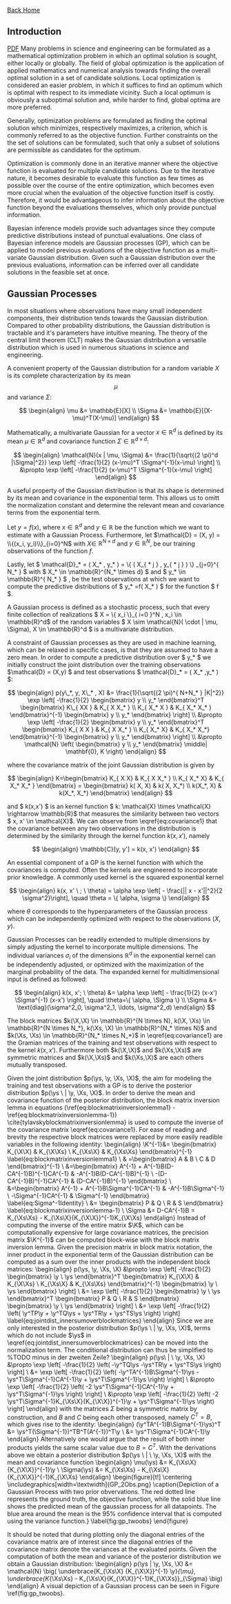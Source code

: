 <head>
<script type="text/x-mathjax-config"> MathJax.Hub.Config({ TeX: { equationNumbers: { autoNumber: "all" } } }); </script>
       <script type="text/x-mathjax-config">
         MathJax.Hub.Config({
           tex2jax: {
             inlineMath: [ ['$','$'], ["\\(","\\)"] ],
             displayMath: [['$$','$$']],
             processEscapes: true
           }
         });
       </script>
       <script src="https://cdn.mathjax.org/mathjax/latest/MathJax.js?config=TeX-AMS-MML_HTMLorMML" type="text/javascript"></script>
</head>

[Back Home](https://ludwigwinkler.github.io)

## Introduction

[PDF](https://ludwigwinkler.github.io/BayesianOptimization/Report.pdf)
Many problems in science and engineering can be formulated as a mathematical optimization problem in which an optimal solution is sought, either locally or globally.
The field of global optimization is the application of applied mathematics and numerical analysis towards finding the overall optimal solution in a set of candidate solutions.
Local optimization is considered an easier problem, in which it suffices to find an optimum which is optimal with respect to its immediate vicinity.
Such a local optimum is obviously a suboptimal solution and, while harder to find, global optima are more preferred.

Generally, optimization problems are formulated as finding the optimal solution which minimizes, respectively maximizes, a criterion, which is commonly referred to as the objective function.
Further constraints on the the set of solutions can be formulated, such that only a subset of solutions are permissible as candidates for the optimum.

Optimization is commonly done in an iterative manner where the objective function is evaluated for multiple candidate solutions.
Due to the iterative nature, it becomes desirable to evaluate this function as few times as possible over the course of the entire optimization, which becomes even more crucial when the evaluation of the objective function itself is costly.
Therefore, it would be advantageous to infer information about the objective function beyond the evaluations themselves, which only provide punctual information.

Bayesian inference models provide such advantages since they compute predictive distributions instead of punctual evaluations.
One class of Bayesian inference models are Gaussian processes (GP), which can be applied to model previous evaluations of the objective function as a multi-variate Gaussian distribution.
Given such a Gaussian distribution over the previous evaluations, information can be inferred over all candidate solutions in the feasible set at once.

## Gaussian Processes

In most situations where observations have many small independent components, their distribution tends towards the Gaussian distribution.
Compared to other probability distributions, the Gaussian distribution is tractable and it's parameters have intuitive meaning.
The theory of the central limit theorem (CLT) makes the Gaussian distribution a versatile distribution which is used in numerous situations in science and engineering.

A convenient property of the Gaussian distribution for a random variable $X$ is its complete characterization by its mean $$\mu$$ and variance $\Sigma$:

$$
\begin{align}
     \mu &= \mathbb{E}[X] \\
     \Sigma &= \mathbb{E}[(X-\mu)^T(X-\mu)]
\end{align}
$$

Mathematically, a multivariate Gaussian for a vector $x \in \mathbb{R}^d$ is defined by its mean $\mu \in \mathbb{R}^d$ and covariance function $\Sigma \in \mathbb{R}^{d \times d}$:

$$
\begin{align}
          \mathcal{N}(x | \mu, \Sigma) &=
               \frac{1}{\sqrt{(2 \pi)^d |\Sigma|^2}}
               \exp \left[
               -\frac{1}{2}
               (x-\mu)^T \Sigma^{-1}(x-\mu)
               \right] \\
               &\propto
               \exp \left[
               -\frac{1}{2}
               (x-\mu)^T \Sigma^{-1}(x-\mu)
               \right]
\end{align}
$$

A useful property of the Gaussian distribution is that its shape is determined by its mean and covariance in the exponential term.
This allows us to omitt the normalization constant and determine the relevant mean and covariance terms from the exponential term.

Let $y=f(x)$, where $x \in \mathbb{R}^d$ and $y \in \mathbb{R}$ be the function which we want to estimate with a Gaussian Process.
Furthermore, let $\mathcal{D} = (X, y) = \\{(x_i, y_i)\\}_{i=0}^N$
with $X \in$ $\mathbb{R}^{N \times d}$ 
and $y \in \mathbb{R}^{N}$, 
be our training observations of the function $f$.

Lastly, let $ \mathcal{D}\_* = ( X\_* , y\_* ) = \\{ ( X\_{ * j } , y\_{ * j } ) \\} \_{j=0}^{ N\_* } $ with $ X\_* \in \mathbb{R}^{N\_* \times d} $ and $ y\_* \in \mathbb{R}^{ N\_* } $ , 
be the test observations at which we want to compute the predictive distributions of $ y\_* =f( X\_* ) $ 
for the function $ f $.

A Gaussian process is defined as a stochastic process, such that every finite collection of realizations 
$ X = \\{ x\_i \\}\_{ i=0 }^N , x\_i \in \mathbb{R}^d$ of the random variables 
$ X \sim \mathcal{N}( \cdot  \|  \mu, \Sigma),  X \in \mathbb{R}^d $ 
is a multivariate distribution.

A constraint of Gaussian processes as they are used in machine learning, which can be relaxed in specific cases, is that they are assumed to have a zero mean.
In order to compute a predictive distribution over $ y\_* $ we initially construct the joint distribution over the training observations $\mathcal{D} = (X,y) $ and test observations $ \mathcal{D}\_* = ( X\_* ,y\_* ) $:

$$
\begin{align}
     p(y\_*, y, X\_* , X) &= \frac{1}{\sqrt{(2 \pi)^{ N+N_* } |K|^2}}
     \exp \left[
     -\frac{1}{2}
     \begin{bmatrix}
          y \\
          y_*
     \end{bmatrix}^T
     \begin{bmatrix}
          K\_{ XX } & K_{ X X_* } \\
          K_{ X_* X } & K_{ X_* X_* }
     \end{bmatrix}^{-1}
     \begin{bmatrix}
          y \\
          y_*
     \end{bmatrix}
     \right] \\
     &\propto
     \exp \left[
     -\frac{1}{2}
     \begin{bmatrix}
          y \\
          y_*
     \end{bmatrix}^T
     \begin{bmatrix}
          K_{ X X } & K_{ X X_* } \\
          K_{ X_* X} & K_{ X_* X_*}
     \end{bmatrix}^{-1}
     \begin{bmatrix}
          y \\
          y_*
     \end{bmatrix}
     \right] \\
     &\propto
     \mathcal{N}
     \left(
     \begin{bmatrix}
          y \\
          y_*
     \end{bmatrix} \middle|
     \mathbf{0}, K
     \right)
\end{align}
$$

where the covariance matrix of the joint Gaussian distribution is given by

$$
\begin{align}
     K=\begin{bmatrix}
          K_{ X X} & K_{ X X_* } \\
          K_{ X_* X} & K_{ X_* X_* }
     \end{bmatrix}
     =
     \begin{bmatrix}
          k( X, X) & k( X, X_*) \\
          k(X_*, X) & k(X_*, X_*)
     \end{bmatrix}
\end{align}
$$

and $ k(x,x') $ is an kernel function $ k: \mathcal{X} \times \mathcal{X} \rightarrow \mathbb{R}$ that measures the similarity between two vectors $ x, x' \in \mathcal{X}$.
We can observe from \eqref{eq:covariance1} that the covariance between any two observations in the distribution is determined by the similarity through the kernel function $k(x, x')$, namely

$$
\begin{align}
     \mathbb{C}[y, y'] = k(x, x')
\end{align}
$$

An essential component of a GP is the kernel function with which the covariances is computed.
Often the kernels are engineered to incorporate prior knowledge.
A commonly used kernel is the squared exponential kernel

$$
\begin{align}
     k(x, x' \ ; \ \theta) = \alpha \exp \left[ - \frac{|| x - x'||^2}{2 \sigma^2}\right], \quad \theta = \{ \alpha, \sigma \}
\end{align}
$$

where $\theta$ corresponds to the hyperparameters of the Gaussian process which can be independently optimized with respect to the observations $(X, y)$.

Gaussian Processes can be readily extended to multiple dimensions by simply adjusting the kernel to incorporate multiple dimensions.
The individual variances $\sigma_i$ of the dimensions $\mathbb{R}^d$ in the exponential kernel can be independently adjusted, or optimized with the maximization of the marginal probability of the data.
The expanded kernel for multidimensional input is defined as followed:

$$
\begin{align}
     k(x, x'; \ \theta) &= \alpha \exp \left[ - \frac{1}{2} (x-x') \Sigma^{-1} (x-x')     \right], \quad \theta=\{ \alpha, \Sigma \} \\
     \Sigma &= \text{diag}(\sigma^2_0, \sigma^2_1, \ldots, \sigma^2_d)
\end{align}
$$

The block matrices $k(\X,\X) \in \mathbb{R}^{N \times N}, k(\X, \Xs) \in \mathbb{R}^{N \times N_*}, k(\Xs, \X) \in \mathbb{R}^{N_* \times N}$ and $k(\Xs, \Xs) \in \mathbb{R}^{N_* \times N_*}$ in \eqref{eq:covariance1} are the Gramian matrices of the training and test observations with respect to the kernel $k(x, x')$.
Furthermore both $k(\X,\X)$ and $k(\Xs,\Xs)$ are symmetric matrices and $k(\X,\Xs)$ and $k(\Xs,\X)$ are each others mutually transposed.

Given the joint distribution $p(\ys, \y, \Xs, \X)$, the aim for modeling the training and test observations with a GP is to derive the posterior distribution $p(\ys \ | \y, \Xs, \X)$.
In order to derive the mean and covariance function of the posterior distribution, the block matrix inversion lemma in equations (\ref{eq:blockmatrixinversionlemma1} - \ref{eq:blockmatrixinversionlemma-1}) \cite{tylavskyblockmatrixinversionlemma} is used to compute the inverse of the covariance matrix \eqref{eq:covariance1}.
For ease of reading and brevity the respective block matrices were replaced by more easily readible variables in the following identity:
\begin{align}
     \K^{-1}&= \begin{bmatrix}
          K_{\X\X} & K_{\X\Xs} \\
          K_{\Xs\X} & K_{\Xs\Xs}
     \end{bmatrix}^{-1} \label{eq:blockmatrixinversionlemma1} \\
     & =\begin{bmatrix}
          A & B \\
          C & D
     \end{bmatrix}^{-1} \\
     &=\begin{bmatrix}
          A^{-1} + A^{-1}B(D-CA^{-1}B)^{-1}CA^{-1} & -A^{-1}B(D-CA^{-1}B)^{-1} \\
          -(D-CA^{-1}B)^{-1}CA^{-1} & (D-CA^{-1}B)^{-1}
     \end{bmatrix} \\
     &=\begin{bmatrix}
          A^{-1} + A^{-1}B\Sigma^{-1}CA^{-1} & -A^{-1}B\Sigma^{-1} \\
          -\Sigma^{-1}CA^{-1} & \Sigma^{-1}
     \end{bmatrix} \label{eq:Sigma^-1Identity} \\
     &= \begin{bmatrix}
          P & Q \\
          R & S
     \end{bmatrix} \label{eq:blockmatrixinversionlemma-1} \\
     \Sigma &= D-CA^{-1}B = K_{\Xs\Xs} - K_{\Xs\X}{K_{\X\X}}^{-1}K_{\X\Xs}
\end{align}
Instead of computing the inverse of the entire matrix $\K$, which can be computationally expensive for large covariance matrices, the precision matrix $\K^{-1}$ can be computed block-wise with the block matrix inversion lemma.
Given the precision matrix in block matrix notation, the inner product in the exponential term of the Gaussian distribution can be computed as a sum over the inner products with the independent block matrices:
\begin{align}
     p(\ys, \y, \Xs, \X)
     &\propto
     \exp \left[
     -\frac{1}{2}
     \begin{bmatrix}
          \y \\
          \ys
     \end{bmatrix}^T
     \begin{bmatrix}
          K_{\X\X} & K_{\X\Xs} \\
          K_{\Xs\X} & K_{\Xs\Xs}
     \end{bmatrix}^{-1}
     \begin{bmatrix}
          \y \\
          \ys
     \end{bmatrix}
     \right] \\
     &=
     \exp \left[
     -\frac{1}{2}
     \begin{bmatrix}
          \y \\
          \ys
     \end{bmatrix}^T
     \begin{bmatrix}
          P & Q \\
          R & S
     \end{bmatrix}
     \begin{bmatrix}
          \y \\
          \ys
     \end{bmatrix}
     \right] \\
     &=
     \exp \left[
     -\frac{1}{2}
     \left( \y^TP\y + \y^TQ\ys + \ys^TR\y + \ys^TS\ys
     \right)
     \right] \label{eq:jointdist_innersumoverblockmatrices}
\end{align}
Since we are only interested in the posterior distribution $p(\ys \ | \y, \Xs, \X)$, terms which do not include $\ys$ in \eqref{eq:jointdist_innersumoverblockmatrices} can be moved into the normalization term.
The conditional distribution can thus be simplified to %TODO minus in der zweiten Zeile?
\begin{align}
     p(\ys\ | \ \y, \Xs, \X)
     &\propto
     \exp \left[
     -\frac{1}{2}
     \left( -\y^TQ\ys -\ys^TR\y + \ys^TS\ys
     \right)
     \right] \\
     &=
     \exp \left[
     -\frac{1}{2}
     \left( -\y^TA^{-1}B\Sigma^{-1}\ys -\ys^T\Sigma^{-1}CA^{-1}\y + \ys^T\Sigma^{-1}\ys
     \right)
     \right] \\
     &\propto
     \exp \left[
     -\frac{1}{2}
     \left( -2 \ys^T\Sigma^{-1}CA^{-1}\y + \ys^T\Sigma^{-1}\ys
     \right)
     \right] \\
     &\propto
     \exp \left[
     -\frac{1}{2}
     \left( -2 \ys^T\Sigma^{-1}K_{\Xs\X}{K_{\X\X}}^{-1}\y + \ys^T\Sigma^{-1}\ys
     \right)
     \right]
\end{align}
with the matrices $\Sigma$ being a symmetric matrix by construction, and $B$ and $C$ being each other transposed, namely $C^T=B$, which gives rise to the identity:
\begin{align}
     (\y^TA^{-1}B\Sigma^{-1}\ys)^T
          &= \ys^T(\Sigma^{-1})^TB^T(A^{-1})^T\y \\
          &= \ys^T\Sigma^{-1}CA^{-1}\y
\end{align}
Alternatively one would argue that the result of both inner products yields the same scalar value due to $B=C^T$.
With the derivations above we obtain a posterior distribution $p(\ys \ | \ \y, \Xs, \X)$ with the mean and covariance function
\begin{align}
     \mu(\ys)       &= K_{\Xs\X}{K_{\X\X}}^{-1}\y \\
     \Sigma(\ys)    &= K_{\Xs\Xs} - K_{\Xs\X}{K_{\X\X}}^{-1}K_{\X\Xs}
\end{align}
\begin{figure}[t!]
     \centering
     \includegraphics[width=\textwidth]{GP_2Obs.png}
     \caption{Depiction of a Gaussian Process with two prior obvervations. The red dotted line represents the ground truth, the objective function, while the solid blue line shows the predicted mean of the gaussian process for all datapoints. The blue area around the mean is the 95\% confidence interval that is computed using the variance function.}
     \label{fig:gp_twoobs}
\end{figure}

It should be noted that during plotting only the diagonal entries of the covariance matrix are of interest since the diagonal entries of the covariance matrix denote the variances at the evaluated points.
Given the computation of both the mean and variance of the posterior distribution we obtain a Gaussian distribution:
\begin{align}
     p(\ys | \y, \Xs, \X) &= \mathcal{N} \big( \underbrace{K_{\Xs\X} {K_{\X\X}}^{-1} \y}_{\mu}, \underbrace{K_{\Xs\Xs} - K_{\Xs\X}{K_{\X\X}}^{-1}K_{\X\Xs}}_{\Sigma} \big)
\end{align}
A visual depiction of a Gaussian process can be seen in Figure \ref{fig:gp_twoobs}.

